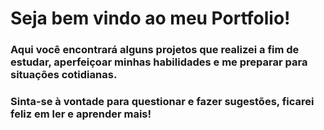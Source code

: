 # Seja bem vindo ao meu Portfolio!

### Aqui você encontrará alguns projetos que realizei a fim de estudar, aperfeiçoar minhas habilidades e me preparar para situações cotidianas.

### Sinta-se à vontade para questionar e fazer sugestões, ficarei feliz em ler e aprender mais!
